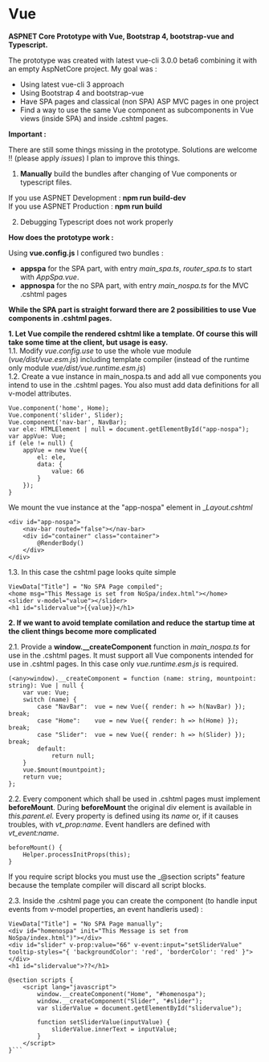 # Vue
**ASPNET Core Prototype with Vue, Bootstrap 4, bootstrap-vue and Typescript.**

The prototype was created with latest vue-cli 3.0.0 beta6 combining it with an empty AspNetCore project.
My goal was :

- Using latest vue-cli 3 approach
- Using Bootstrap 4 and bootstrap-vue
- Have SPA pages and classical (non SPA) ASP MVC pages in one project
- Find a way to use the same Vue component as subcomponents in Vue views (inside SPA) and inside .cshtml pages.


**Important :**

There are still some things missing in the prototype. Solutions are welcome !! (please apply _issues_)
I plan to improve this things.

1. **Manually** build the bundles after changing of Vue components or typescript files.

If you use ASPNET Development : **npm run build-dev**<br>
If you use ASPNET Production  : **npm run build**

2. Debugging Typescript does not work properly 

**How does the prototype work :**

Using **vue.config.js** I configured two bundles :
- **appspa** for the SPA part, with entry _main_spa.ts_, _router_spa.ts_ to start with _AppSpa.vue_.
- **appnospa** for the no SPA part, with entry _main_nospa.ts_ for the MVC .cshtml pages

**While the SPA part is straight forward there are 2 possibilities to use Vue components in .cshtml pages.**

**1. Let Vue compile the rendered cshtml like a template. Of course this will take some time at the client, but usage is easy.**<br>
1.1. Modify _vue.config.use_ to use the whole vue module (_vue/dist/vue.esm.js_) including template compiler (instead of the runtime only module _vue/dist/vue.runtime.esm.js_)<br>
1.2. Create a vue instance in main_nospa.ts and add all vue components you intend to use in the .cshtml pages. You also must add data definitions for all v-model attributes.
```<language>
Vue.component('home', Home);
Vue.component('slider', Slider);
Vue.component('nav-bar', NavBar);
var ele: HTMLElement | null = document.getElementById("app-nospa");
var appVue: Vue;
if (ele != null) {
    appVue = new Vue({
        el: ele,
        data: {
            value: 66
        }
    });
}    
```
We mount the vue instance at the "app-nospa" element in __Layout.cshtml_
```<language>
<div id="app-nospa">
    <nav-bar routed="false"></nav-bar>
    <div id="container" class="container">
        @RenderBody()
    </div>
</div>

```
1.3. In this case the cshtml page looks quite simple
```<language>
ViewData["Title"] = "No SPA Page compiled";
<home msg="This Message is set from NoSpa/index.html"></home>
<slider v-model="value"></slider>
<h1 id="slidervalue">{{value}}</h1>

```
**2. If we want to avoid template comilation and reduce the startup time at the client things become more complicated**

2.1. Provide a **window.__createComponent** function in _main_nospa.ts_ for use in the .cshtml pages. It must support all Vue components intended for use in .cshtml pages.
In this case only _vue.runtime.esm.js_ is required.  
```<language>
(<any>window).__createComponent = function (name: string, mountpoint: string): Vue | null {
    var vue: Vue;
    switch (name) {
        case "NavBar":  vue = new Vue({ render: h => h(NavBar) });  break;
        case "Home":    vue = new Vue({ render: h => h(Home) });    break;
        case "Slider":  vue = new Vue({ render: h => h(Slider) });  break;
        default:
            return null;
    }
    vue.$mount(mountpoint);
    return vue;
};
```
2.2. Every component which shall be used in .cshtml pages must implement **beforeMount**. During **beforeMount** the original div element is available in _this.$parent.$el_.
Every property is defined using its _name_ or, if it causes troubles, with _vt_prop:name_. Event handlers are defined with _vt_event:name_. 
```<language>
beforeMount() {
    Helper.processInitProps(this);
}

```
If you require script blocks you must use the _@section scripts" feature because the template compiler will discard all script blocks. 

2.3. Inside the .cshtml page you can create the component (to handle input events from v-model properties, an event handleris used) :
```<language>
ViewData["Title"] = "No SPA Page manually";
<div id="homenospa" init="This Message is set from NoSpa/index.html")"></div>
<div id="slider" v-prop:value="66" v-event:input="setSliderValue" tooltip-styles="{ 'backgroundColor': 'red', 'borderColor': 'red' }"></div>
<h1 id="slidervalue">??</h1>

@section scripts {
    <script lang="javascript">
        window.__createComponent("Home", "#homenospa");
        window.__createComponent("Slider", "#slider");
        var sliderValue = document.getElementById("slidervalue");

        function setSliderValue(inputValue) {
            sliderValue.innerText = inputValue;
        } 
    </script>
}```
   